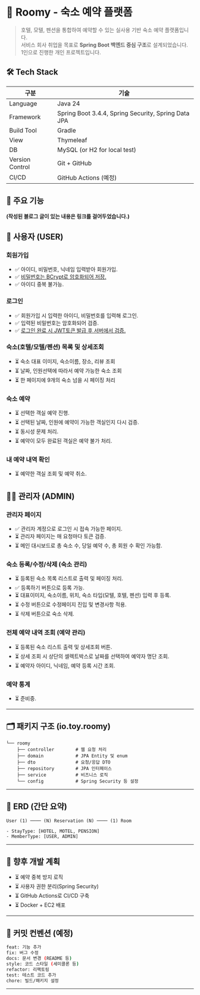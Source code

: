 # 📌 Roomy - 숙소 예약 플랫폼

> 호텔, 모텔, 펜션을 통합하여 예약할 수 있는 실사용 기반 숙소 예약 플랫폼입니다.  
> 서비스 회사 취업을 목표로 **Spring Boot 백엔드 중심 구조**로 설계되었습니다.  
> 1인으로 진행한 개인 프로젝트입니다.

## 🛠️ Tech Stack

| 구분 | 기술 |
|------|------|
| Language | Java 24 |
| Framework | Spring Boot 3.4.4, Spring Security, Spring Data JPA |
| Build Tool | Gradle |
| View | Thymeleaf |
| DB | MySQL (or H2 for local test) |
| Version Control | Git + GitHub |
| CI/CD | GitHub Actions (예정) |

## 🧩 주요 기능

**(작성된 블로그 글이 있는 내용은 링크를 걸어두었습니다.)**

## 👤 사용자 (USER)

### 회원가입
- ✅ 아이디, 비밀번호, 닉네임 입력받아 회원가입.
- ✅ [비밀번호는 BCrypt로 암호화되어 저장.](https://mommos1.tistory.com/101)
- ✅ 아이디 중복 불가능.

### 로그인
- ✅ 회원가입 시 입력한 아이디, 비밀번호를 입력해 로그인.
- ✅ 입력된 비밀번호는 암호화되어 검증.
- ✅ [로그인 완료 시 JWT토큰 발급 후 서버에서 검증.](https://mommos1.tistory.com/102)

### 숙소(호텔/모텔/펜션) 목록 및 상세조회
- ⏳ 숙소 대표 이미지, 숙소이름, 장소, 리뷰 조회
- ⏳ 날짜, 인원선택에 따라서 예약 가능한 숙소 조회
- ⏳ 한 페이지에 9개의 숙소 넘을 시 페이징 처리

### 숙소 예약
- ⏳ 선택한 객실 예약 진행.
- ⏳ 선택된 날짜, 인원에 예약이 가능한 객실인지 다시 검증.
- ⏳ 동시성 문제 처리.
- ⏳ 예약이 모두 완료된 객실은 예약 불가 처리.

### 내 예약 내역 확인
- ⏳ 예약한 객실 조회 및 예약 취소.

## 👩‍💼 관리자 (ADMIN)

### 관리자 페이지
- ✅ 관리자 계정으로 로그인 시 접속 가능한 페이지.
- ⏳ 관리자 페이지는 매 요청마다 토큰 검증.
- ⏳ 메인 대시보드로 총 숙소 수, 당일 예약 수, 총 회원 수 확인 가능함.

### 숙소 등록/수정/삭제 (숙소 관리)
- ⏳ 등록된 숙소 목록 리스트로 출력 및 페이징 처리. 
- ✅ 등록하기 버튼으로 등록 가능.
- ⏳ 대표이미지, 숙소이름, 위치, 숙소 타입(모텔, 호텔, 펜션) 입력 후 등록.
- ⏳ 수정 버튼으로 수정페이지 진입 및 변경사항 적용.
- ⏳ 삭제 버튼으로 숙소 삭제.

### 전체 예약 내역 조회 (예약 관리)
- ⏳ 등록된 숙소 리스트 출력 및 상세조회 버튼.
- ⏳ 상세 조회 시 상단의 셀렉트박스로 날짜를 선택하여 예약자 명단 조회.
- ⏳ 예약자 아이디, 닉네임, 예약 등록 시간 조회.

### 예약 통계
- ⏳ 준비중.

---

## 🗂️ 패키지 구조 (io.toy.roomy)

```
└── roomy
    ├── controller        # 웹 요청 처리
    ├── domain            # JPA Entity 및 enum
    ├── dto               # 요청/응답 DTO
    ├── repository        # JPA 인터페이스
    ├── service           # 비즈니스 로직
    └── config            # Spring Security 등 설정
```

---

## 📄 ERD (간단 요약)

```
User (1) ──── (N) Reservation (N) ──── (1) Room

- StayType: [HOTEL, MOTEL, PENSION]
- MemberType: [USER, ADMIN]
```

---

## 📌 향후 개발 계획
- ⏳ 예약 중복 방지 로직
- ⏳ 사용자 권한 분리(Spring Security)
- ⏳ GitHub Actions로 CI/CD 구축
- ⏳ Docker + EC2 배포

---

## 📎 커밋 컨벤션 (예정)

```bash
feat: 기능 추가
fix: 버그 수정
docs: 문서 변경 (README 등)
style: 코드 스타일 (세미콜론 등)
refactor: 리팩토링
test: 테스트 코드 추가
chore: 빌드/패키지 설정
```

---
